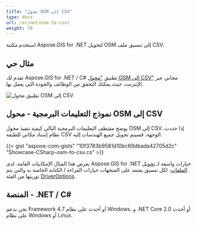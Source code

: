 ```yaml
---
title: "محول OSM إلى CSV"
type: docs
url: /ar/net/osm-to-csv/
weight: 70
---
```


استخدم مكتبة Aspose.GIS for .NET لتحويل OSM إلى تنسيق ملف CSV.

## **مثال حي**

تقدم لك Aspose.GIS for .NET / C# تطبيق ["محول OSM إلى CSV"](https://products.aspose.app/gis/conversion/osm-to-csv) مجاني عبر الإنترنت، حيث يمكنك التحقق من الوظائف والجودة التي يعمل بها.

![تطبيق محول OSM إلى CSV](conversion.png)

## **نموذج التعليمات البرمجية - محول OSM إلى CSV**

يوضح مقتطف التعليمات البرمجية التالي كيفية تنفيذ محول OSM إلى CSV. إذا حددت نظام إسناد مكاني للطبقة CSV الوجهة، فسيتم تحويل جميع الهندسات إليه. 

{{< gist "aspose-com-gists" "10f3783b9581d10bc69dbada42705d2c" "Showcase-CSharp-osm-to-csv.cs" >}}

يعرض هذا المثال الإمكانيات العامة. لدى Aspose.GIS for .NET خيارات واسعة لـ [تحويل الملفات](https://docs.aspose.com/gis/net/vector-layers/). لكل تنسيق يعتمد على المتجهات خيارات القراءة / الكتابة الخاصة به والتي يتم توريثها من الفئة [DriverOptions](https://reference.aspose.com/gis/net/aspose.gis/driveroptions).

## **المنصة - .NET / C#**

نحن ندعم Framework 4.7 أو أحدث على نظام Windows، و .NET Core 2.0 أو أحدث على نظام Windows أو Linux.
